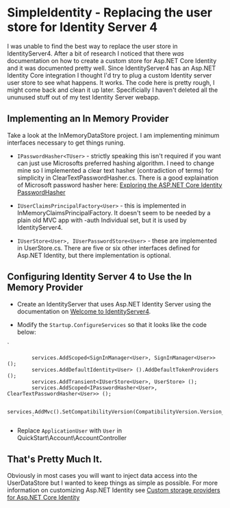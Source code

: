 SimpleIdentity - Replacing the user store for Identity Server 4
============

I was unable to find the best way to replace the user store in IdentityServer4. After a bit of research I noticed that
there _was_ documentation on how to create a custom store for Asp.NET Core Identity and it was documented pretty well. Since
IdentityServer4 has an Asp.NET Identity Core integration I thought I'd try to plug a custom Identity server user store to
see what happens. It works. The code here is pretty rough, I might come back and clean it up later. Specificially I haven't deleted all the ununused stuff out of my test Identity Server webapp.

## Implementing an In Memory Provider

Take a look at the InMemoryDataStore project. I am implementing minimum interfaces necessary to get things runing.

- `IPasswordHasher<TUser>` - strictly speaking this isn't required if you want can just use Microsofts preferred hashing algorithm. I need to change mine so I implemented a clear text hasher (contradiction of terms) for simplicity in ClearTextPasswordHasher.cs. There is a good explaination of Microsoft password hasher here: 
[Exploring the ASP.NET Core Identity PasswordHasher](https://andrewlock.net/exploring-the-asp-net-core-identity-passwordhasher/)

- `IUserClaimsPrincipalFactory<User>` - this is implemented in InMemoryClaimsPrincipalFactory. It doesn't seem to be needed by a plain old MVC app with -auth Individual set, but it is used by IdentityServer4.

- `IUserStore<User>, IUserPasswordStore<User>` - these are implemented in UserStore.cs.  There are five or six other interfaces defined for Asp.NET Identity, but there implementation is optional.

## Configuring Identity Server 4 to Use the In Memory Provider

- Create an IdentityServer that uses Asp.NET Identity Server using the documentation on [Welcome to IdentityServer4](https://identityserver4.readthedocs.io/en/latest).

- Modify the `Startup.ConfigureServices` so that it looks like the code below:


`

            services.AddScoped<SignInManager<User>, SignInManager<User>> ();
            services.AddDefaultIdentity<User> ().AddDefaultTokenProviders ();
            services.AddTransient<IUserStore<User>, UserStore> ();
            services.AddScoped<IPasswordHasher<User>, ClearTextPasswordHasher<User>> ();

            services.AddMvc().SetCompatibilityVersion(CompatibilityVersion.Version_2_1);
            `

- Replace `ApplicationUser` with `User` in QuickStart\Account\AccountController

## That's Pretty Much It. 
Obviously in most cases you will want to inject data access into the UserDataStore but I wanted to keep things as simple
as possible. For more information on customizing Asp.NET Identity see [Custom storage providers for Asp.NET Core Identity](https://docs.microsoft.com/en-us/aspnet/core/security/authentication/identity-custom-storage-providers?view=aspnetcore-2.2)